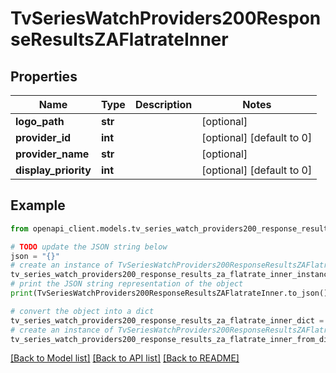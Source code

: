 # TvSeriesWatchProviders200ResponseResultsZAFlatrateInner


## Properties

Name | Type | Description | Notes
------------ | ------------- | ------------- | -------------
**logo_path** | **str** |  | [optional] 
**provider_id** | **int** |  | [optional] [default to 0]
**provider_name** | **str** |  | [optional] 
**display_priority** | **int** |  | [optional] [default to 0]

## Example

```python
from openapi_client.models.tv_series_watch_providers200_response_results_za_flatrate_inner import TvSeriesWatchProviders200ResponseResultsZAFlatrateInner

# TODO update the JSON string below
json = "{}"
# create an instance of TvSeriesWatchProviders200ResponseResultsZAFlatrateInner from a JSON string
tv_series_watch_providers200_response_results_za_flatrate_inner_instance = TvSeriesWatchProviders200ResponseResultsZAFlatrateInner.from_json(json)
# print the JSON string representation of the object
print(TvSeriesWatchProviders200ResponseResultsZAFlatrateInner.to_json())

# convert the object into a dict
tv_series_watch_providers200_response_results_za_flatrate_inner_dict = tv_series_watch_providers200_response_results_za_flatrate_inner_instance.to_dict()
# create an instance of TvSeriesWatchProviders200ResponseResultsZAFlatrateInner from a dict
tv_series_watch_providers200_response_results_za_flatrate_inner_from_dict = TvSeriesWatchProviders200ResponseResultsZAFlatrateInner.from_dict(tv_series_watch_providers200_response_results_za_flatrate_inner_dict)
```
[[Back to Model list]](../README.md#documentation-for-models) [[Back to API list]](../README.md#documentation-for-api-endpoints) [[Back to README]](../README.md)


